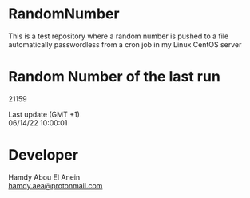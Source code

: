 # RandomNumber    
This is a test repository where a random number is pushed to a file automatically passwordless from a cron job in my Linux CentOS server    
# Random Number of the last run   
21159
      
Last update (GMT +1)    
06/14/22 10:00:01
# Developer    
Hamdy Abou El Anein   
hamdy.aea@protonmail.com
